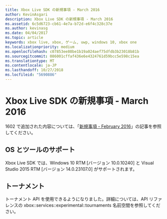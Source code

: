 ```yaml
---
title: Xbox Live SDK の新規事項 - March 2016
author: KevinAsgari
description: Xbox Live SDK の新規事項 - March 2016
ms.assetid: 6c5d6723-cb61-4e7a-b72d-e6f4c328c37e
ms.author: kevinasg
ms.date: 04/04/2017
ms.topic: article
keywords: xbox live, xbox, ゲーム, uwp, windows 10, xbox one
ms.localizationpriority: medium
ms.openlocfilehash: c07853ee80be1b19a024aef75dfdb3b23018b81b
ms.sourcegitcommit: 086001cffaf436e6e4324761d59bcc5e598c15ea
ms.translationtype: MT
ms.contentlocale: ja-JP
ms.lasthandoff: 10/27/2018
ms.locfileid: "5690886"
---
```

# <a name="whats-new-for-the-xbox-live-sdk---march-2016"></a>Xbox Live SDK の新規事項 - March 2016

1602 で追加された内容については、「[新規事項 - February 2016](1602-whats-new.md)」の記事を参照してください。

## <a name="os-and-tool-support"></a>OS とツールのサポート
Xbox Live SDK では、Windows 10 RTM [バージョン 10.0.10240] と Visual Studio 2015 RTM [バージョン 14.0.23107.0] がサポートされます。

## <a name="tournaments"></a>トーナメント
トーナメント API を使用できるようになりました。詳細については、API リファレンスの xbox::services::experimental::tournaments 名前空間を参照してください。

